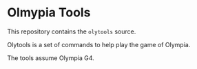 # Olmypia Tools

This repository contains the `olytools` source.

Olytools is a set of commands to help play the game of Olympia.

The tools assume Olympia G4.